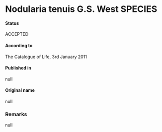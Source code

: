 # Nodularia tenuis G.S. West SPECIES

#### Status
ACCEPTED

#### According to
The Catalogue of Life, 3rd January 2011

#### Published in
null

#### Original name
null

### Remarks
null